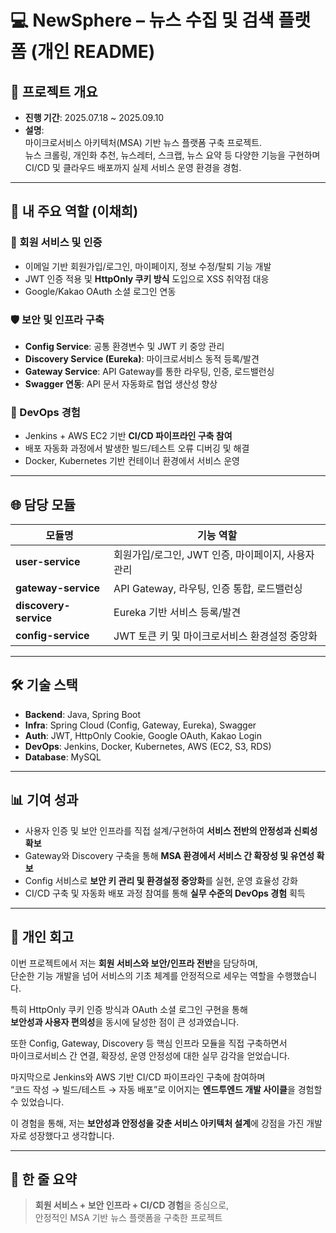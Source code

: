 # 💻 NewSphere – 뉴스 수집 및 검색 플랫폼 (개인 README)

## 📄 프로젝트 개요
- **진행 기간**: 2025.07.18 ~ 2025.09.10  
- **설명**:  
  마이크로서비스 아키텍처(MSA) 기반 뉴스 플랫폼 구축 프로젝트.  
  뉴스 크롤링, 개인화 추천, 뉴스레터, 스크랩, 뉴스 요약 등 다양한 기능을 구현하며  
  CI/CD 및 클라우드 배포까지 실제 서비스 운영 환경을 경험.  

---

## 👤 내 주요 역할 (이채희)

### 🔐 회원 서비스 및 인증
- 이메일 기반 회원가입/로그인, 마이페이지, 정보 수정/탈퇴 기능 개발
- JWT 인증 적용 및 **HttpOnly 쿠키 방식** 도입으로 XSS 취약점 대응
- Google/Kakao OAuth 소셜 로그인 연동

### 🛡️ 보안 및 인프라 구축
- **Config Service**: 공통 환경변수 및 JWT 키 중앙 관리
- **Discovery Service (Eureka)**: 마이크로서비스 동적 등록/발견
- **Gateway Service**: API Gateway를 통한 라우팅, 인증, 로드밸런싱
- **Swagger 연동**: API 문서 자동화로 협업 생산성 향상

### 🚀 DevOps 경험
- Jenkins + AWS EC2 기반 **CI/CD 파이프라인 구축 참여**
- 배포 자동화 과정에서 발생한 빌드/테스트 오류 디버깅 및 해결
- Docker, Kubernetes 기반 컨테이너 환경에서 서비스 운영

---

## 🌐 담당 모듈
| 모듈명              | 기능 역할                                             |
| ------------------- | ----------------------------------------------------- |
| **user-service**    | 회원가입/로그인, JWT 인증, 마이페이지, 사용자 관리    |
| **gateway-service** | API Gateway, 라우팅, 인증 통합, 로드밸런싱           |
| **discovery-service** | Eureka 기반 서비스 등록/발견                       |
| **config-service**  | JWT 토큰 키 및 마이크로서비스 환경설정 중앙화         |

---

## 🛠 기술 스택
- **Backend**: Java, Spring Boot  
- **Infra**: Spring Cloud (Config, Gateway, Eureka), Swagger  
- **Auth**: JWT, HttpOnly Cookie, Google OAuth, Kakao Login  
- **DevOps**: Jenkins, Docker, Kubernetes, AWS (EC2, S3, RDS)  
- **Database**: MySQL  

---

## 📊 기여 성과
- 사용자 인증 및 보안 인프라를 직접 설계/구현하여 **서비스 전반의 안정성과 신뢰성 확보**
- Gateway와 Discovery 구축을 통해 **MSA 환경에서 서비스 간 확장성 및 유연성 확보**
- Config 서비스로 **보안 키 관리 및 환경설정 중앙화**를 실현, 운영 효율성 강화
- CI/CD 구축 및 자동화 배포 과정 참여를 통해 **실무 수준의 DevOps 경험** 획득

---

## 💭 개인 회고
이번 프로젝트에서 저는 **회원 서비스와 보안/인프라 전반**을 담당하며,  
단순한 기능 개발을 넘어 서비스의 기초 체계를 안정적으로 세우는 역할을 수행했습니다.  

특히 HttpOnly 쿠키 인증 방식과 OAuth 소셜 로그인 구현을 통해  
**보안성과 사용자 편의성**을 동시에 달성한 점이 큰 성과였습니다.  

또한 Config, Gateway, Discovery 등 핵심 인프라 모듈을 직접 구축하면서  
마이크로서비스 간 연결, 확장성, 운영 안정성에 대한 실무 감각을 얻었습니다.  

마지막으로 Jenkins와 AWS 기반 CI/CD 파이프라인 구축에 참여하며  
“코드 작성 → 빌드/테스트 → 자동 배포”로 이어지는 **엔드투엔드 개발 사이클**을 경험할 수 있었습니다.  

이 경험을 통해, 저는 **보안성과 안정성을 갖춘 서비스 아키텍처 설계**에 강점을 가진 개발자로 성장했다고 생각합니다.

---

## 📝 한 줄 요약
> **회원 서비스 + 보안 인프라 + CI/CD 경험**을 중심으로,  
> 안정적인 MSA 기반 뉴스 플랫폼을 구축한 프로젝트
